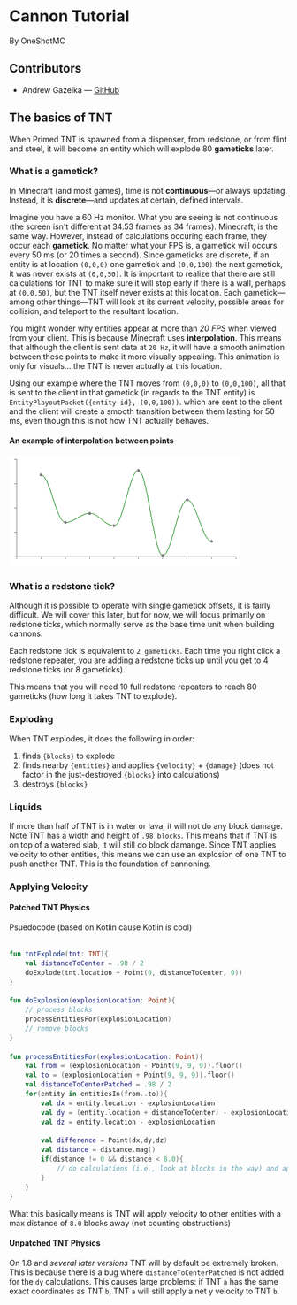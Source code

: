 # Cannon Tutorial
By OneShotMC 

## Contributors 
- Andrew Gazelka — [GitHub](https://github.com/andrewgazelka)

## The basics of TNT
When Primed TNT is spawned from a dispenser, from redstone, or from flint and steel, it will become an entity which will explode 80 **gameticks** later.

### What is a gametick?
In Minecraft (and most games), time is not **continuous**—or always updating. Instead, it is **discrete**—and updates at certain, defined intervals. 

Imagine you have a 60 Hz monitor. What you are seeing is not continuous (the screen isn't different at 34.53 frames as 34 frames). Minecraft, is the same way. However, instead of calculations occuring each frame, they occur each **gametick**. No matter what your FPS is, a gametick will occurs every 50 ms (or 20 times a second). Since gameticks are discrete, if an entity is at location `(0,0,0)` one gametick and `(0,0,100)` the next gametick, it was never exists at `(0,0,50)`. It is important to realize that there are still calculations for TNT to make sure it will stop early if there is a wall, perhaps at `(0,0,50)`, but the TNT itself never exists at this location. Each gametick—among other things—TNT will look at its current velocity, possible areas for collision, and teleport to the resultant location.

You might wonder why entities appear at more than *20 FPS* when viewed from your client. This is because Minecraft uses **interpolation**. This means that although the client is sent data at `20 Hz`, it will have a smooth animation between these points to make it more visually appealing. This animation is only for visuals... the TNT is never actually at this location.

Using our example where the TNT moves from `(0,0,0)` to `(0,0,100)`, all that is sent to the client in that gametick (in regards to the TNT entity) is `EntityPlayoutPacket({entity id}, (0,0,100))`. which  are sent to the client and the client will create a smooth transition between them lasting for 50 ms, even though this is not how TNT actually behaves.

#### An example of interpolation between points
![An example of interpolation](assets/interpolation.gif)

### What is a redstone tick?
Although it is possible to operate with single gametick offsets, it is fairly difficult. We will cover this later, but for now, we will focus primarily on redstone ticks, which normally serve as the base time unit when building cannons. 

Each redstone tick is equivalent to `2 gameticks`. Each time you right click a redstone repeater, you are adding a redstone ticks up until you get to 4 redstone ticks (or 8 gameticks). 

This means that you will need 10 full redstone repeaters to reach 80 gameticks (how long it takes TNT to explode).

### Exploding
When TNT explodes, it does the following in order:

1) finds `{blocks}` to explode
2) finds nearby `{entities}` and applies `{velocity}` + `{damage}` (does not factor in the just-destroyed `{blocks}` into calculations)
3) destroys `{blocks}`

### Liquids
If more than half of TNT is in water or lava, it will not do any block damage. Note TNT has a width and height of `.98 blocks`. This means that if TNT is on top of a watered slab, it will still do block damange. Since TNT applies velocity to other entities, this means we can use an explosion of one TNT to push another TNT. This is the foundation of cannoning.

### Applying Velocity

#### Patched TNT Physics
Psuedocode (based on Kotlin cause Kotlin is cool)

```kotlin

fun tntExplode(tnt: TNT){
    val distanceToCenter = .98 / 2
    doExplode(tnt.location + Point(0, distanceToCenter, 0))
}

fun doExplosion(explosionLocation: Point){
    // process blocks
    processEntitiesFor(explosionLocation)
    // remove blocks
}

fun processEntitiesFor(explosionLocation: Point){
    val from = (explosionLocation - Point(9, 9, 9)).floor()
    val to = (explosionLocation + Point(9, 9, 9)).floor()
    val distanceToCenterPatched = .98 / 2
    for(entity in entitiesIn(from..to)){
        val dx = entity.location - explosionLocation
        val dy = (entity.location + distanceToCenter) - explosionLocation
        val dz = entity.location - explosionLocation

        val difference = Point(dx,dy,dz)
        val distance = distance.mag()
        if(distance != 0 && distance < 8.0){
            // do calculations (i.e., look at blocks in the way) and apply velocity
        }
    }
}

```
What this basically means is TNT will apply velocity to other entities with a max distance of `8.0` blocks away (not counting obstructions)

#### Unpatched TNT Physics
On 1.8 and *several later versions* TNT will by default be extremely broken. This is because there is a bug where `distanceToCenterPatched` is not added for the `dy` calculations. This causes large problems: if TNT `a` has the same exact coordinates as TNT `b`, TNT `a` will still apply a net  y velocity to TNT `b`. 